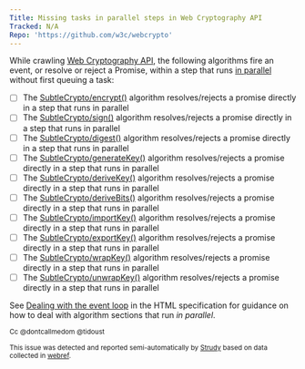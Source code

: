 ```yaml
---
Title: Missing tasks in parallel steps in Web Cryptography API
Tracked: N/A
Repo: 'https://github.com/w3c/webcrypto'
---
```


While crawling [Web Cryptography API](https://w3c.github.io/webcrypto/), the following algorithms fire an event, or resolve or reject a Promise, within a step that runs [in parallel](https://html.spec.whatwg.org/multipage/infrastructure.html#in-parallel) without first queuing a task:
* [ ] The [SubtleCrypto/encrypt()](https://w3c.github.io/webcrypto/#dfn-SubtleCrypto-method-encrypt) algorithm resolves/rejects a promise directly in a step that runs in parallel
* [ ] The [SubtleCrypto/sign()](https://w3c.github.io/webcrypto/#dfn-SubtleCrypto-method-sign) algorithm resolves/rejects a promise directly in a step that runs in parallel
* [ ] The [SubtleCrypto/digest()](https://w3c.github.io/webcrypto/#dfn-SubtleCrypto-method-digest) algorithm resolves/rejects a promise directly in a step that runs in parallel
* [ ] The [SubtleCrypto/generateKey()](https://w3c.github.io/webcrypto/#dfn-SubtleCrypto-method-generateKey) algorithm resolves/rejects a promise directly in a step that runs in parallel
* [ ] The [SubtleCrypto/deriveKey()](https://w3c.github.io/webcrypto/#dfn-SubtleCrypto-method-deriveKey) algorithm resolves/rejects a promise directly in a step that runs in parallel
* [ ] The [SubtleCrypto/deriveBits()](https://w3c.github.io/webcrypto/#dfn-SubtleCrypto-method-deriveBits) algorithm resolves/rejects a promise directly in a step that runs in parallel
* [ ] The [SubtleCrypto/importKey()](https://w3c.github.io/webcrypto/#dfn-SubtleCrypto-method-importKey) algorithm resolves/rejects a promise directly in a step that runs in parallel
* [ ] The [SubtleCrypto/exportKey()](https://w3c.github.io/webcrypto/#dfn-SubtleCrypto-method-exportKey) algorithm resolves/rejects a promise directly in a step that runs in parallel
* [ ] The [SubtleCrypto/wrapKey()](https://w3c.github.io/webcrypto/#dfn-SubtleCrypto-method-wrapKey) algorithm resolves/rejects a promise directly in a step that runs in parallel
* [ ] The [SubtleCrypto/unwrapKey()](https://w3c.github.io/webcrypto/#dfn-SubtleCrypto-method-unwrapKey) algorithm resolves/rejects a promise directly in a step that runs in parallel

See [Dealing with the event loop](https://html.spec.whatwg.org/multipage/webappapis.html#event-loop-for-spec-authors) in the HTML specification for guidance on how to deal with algorithm sections that run *in parallel*.

<sub>Cc @dontcallmedom @tidoust</sub>

<sub>This issue was detected and reported semi-automatically by [Strudy](https://github.com/w3c/strudy/) based on data collected in [webref](https://github.com/w3c/webref/).</sub>
